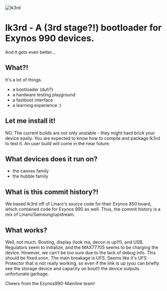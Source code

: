 ![lk3rd](https://github.com/user-attachments/assets/32f57e56-811c-4590-a7f4-27b40d057dcb)

# lk3rd - A (3rd stage?!) bootloader for Exynos 990 devices.
And it gets even better...

## What?!
It's a lot of things.
* a bootloader (duh?)
* a hardware testing playground
* a fastboot interface
* a learning experience :)

## Let me install it!
NO. The current builds are not only unstable - they might hard brick your device easily. You are expected to know how to compile and package lk3rd to test it.
An user build will come in the near future.

## What devices does it run on?
* the canvas family
* the hubble family

## What is this commit history?!
We based lk3rd off of Linaro's source code for their Exynos 850 board, which contained code for Exynos 990 as well. Thus, the commit history is a mix of Linaro/Samsung/upstream.

## What works?
Well, not much. Booting, display (look ma, decon is up!!!), and USB. Regulators seem to initialize, and the MAX77705 seems to be charging the device. However,
we can't be too sure due to the lack of debug info. This should be fixed soon. The main breakage is UFS. Seems like it's UFS Protector that is not really working,
so even if the link is up (you can briefly see the storage device and capacity on boot!) the device outputs unfortunate garbage.

Cheers from the Exynos990-Mainline team!
